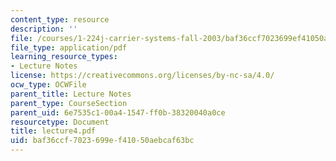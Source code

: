 ```yaml
---
content_type: resource
description: ''
file: /courses/1-224j-carrier-systems-fall-2003/baf36ccf7023699ef41050aebcaf63bc_lecture4.pdf
file_type: application/pdf
learning_resource_types:
- Lecture Notes
license: https://creativecommons.org/licenses/by-nc-sa/4.0/
ocw_type: OCWFile
parent_title: Lecture Notes
parent_type: CourseSection
parent_uid: 6e7535c1-00a4-1547-ff0b-38320040a0ce
resourcetype: Document
title: lecture4.pdf
uid: baf36ccf-7023-699e-f410-50aebcaf63bc
---
```

